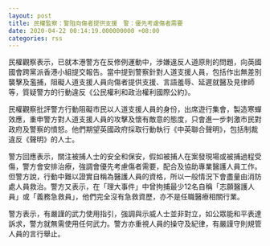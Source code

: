 ```yaml
---
layout: post
title: 民權監察：警阻向傷者提供支援　警：優先考慮傷者需要
date: 2020-04-22 00:14:19.000000000 +08:00
categories: rss
---
```


民權觀察表示，已就本港警方在反修例運動中，涉嫌違反人道原則的問題，向英國國會跨黨派香港小組提交報告。當中提到警察針對人道支援人員，包括作出無差別襲擊及濫捕，阻礙人道支援人員向傷者提供支援、言語羞辱、延遲就醫及見律師等，質疑警方的行動違反《公民權利和政治權利國際公約》。

民權觀察批評警方行動阻礙市民以人道支援人員的身份，出席遊行集會，製造寒蟬效應，重申警方對人道支援人員的攻擊及懷有敵意的態度，只會進一步刺激市民對政府及警察的憤怒。他們期望英國政府採取行動執行《中英聯合聲明》，包括制裁違反《聲明》的人士。

警方回應表示，關注被捕人士的安全和保安，假如被捕人在案發現場或被捕過程受傷，警方會安排治療，強調會優先考慮傷者需要，配合及協助專業醫護人員工作。但警方說，行動中難以證實自稱為醫護人員的資格，所以一般情況下會盡量由消防處人員救治。警方又表示，在「理大事件」中曾拘捕最少12名自稱「志願醫護人員」或「義務急救員」，他們完全沒有急救資歷，亦不是任職醫療相關行業。

警方表示，有嚴謹的武力使用指引，強調與示威人士並非對立，如公眾能和平表達訴求，警方就無需使用任何武力。警方亦重視人員的操守及紀律，有嚴謹守則規管人員的言行舉止。
